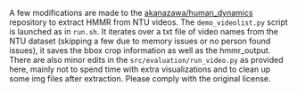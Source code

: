 A few modifications are made to the [akanazawa/human_dynamics](https://github.com/akanazawa/human_dynamics) repository to extract HMMR from NTU videos. The `demo_videolist.py` script is launched as in `run.sh`. It iterates over a txt file of video names from the NTU dataset (skipping a few due to memory issues or no person found issues), it saves the bbox crop information as well as the hmmr_output. There are also minor edits in the `src/evaluation/run_video.py` as provided here, mainly not to spend time with extra visualizations and to clean up some img files after extraction. Please comply with the original license.
